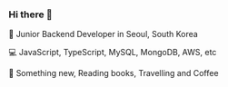 ### Hi there 👋


📍 Junior Backend Developer in Seoul, South Korea <br> 


💻  JavaScript, TypeScript, MySQL, MongoDB, AWS, etc <br>


💓  Something new, Reading books, Travelling and Coffee 






<!--

<p align="left">
 <a href="sunmin.dev@gmail.com"> <img src=	https://img.shields.io/badge/Gmail-D14836?style=for-the-badge&logo=gmail&logoColor=white alt="Python" height="20" style="vertical-align:top; margin:4px"></a>
</p>

이메일 왜 안 되지???


**Sunmin0520/Sunmin0520** is a ✨ _special_ ✨ repository because its `README.md` (this file) appears on your GitHub profile.

Here are some ideas to get you started:

- 🔭 I’m currently working on ...
- 🌱 I’m currently learning ...
- 👯 I’m looking to collaborate on ...
- 🤔 I’m looking for help with ...
- 💬 Ask me about ...
- 📫 How to reach me: ...
- 😄 Pronouns: ...
- ⚡ Fun fact: ...


![Top Langs](https://github-readme-stats.vercel.app/api/top-langs/?username=Sunmin0520&theme=tokyonight) //자주 쓰는 언어보여줌
https://github.com/alexandresanlim/Badges4-README.md-Profile //프로필 아이콘
-->
